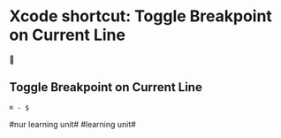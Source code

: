 # Xcode shortcut: Toggle Breakpoint on Current Line
🚀

## Toggle Breakpoint on Current Line

`⌘ - $`


#nur learning unit# #learning unit#